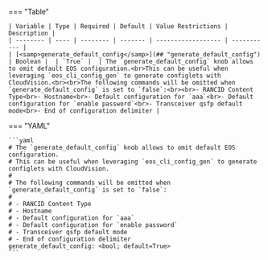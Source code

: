<!--
  ~ Copyright (c) 2023 Arista Networks, Inc.
  ~ Use of this source code is governed by the Apache License 2.0
  ~ that can be found in the LICENSE file.
  -->
=== "Table"

    | Variable | Type | Required | Default | Value Restrictions | Description |
    | -------- | ---- | -------- | ------- | ------------------ | ----------- |
    | [<samp>generate_default_config</samp>](## "generate_default_config") | Boolean |  | `True` |  | The `generate_default_config` knob allows to omit default EOS configuration.<br>This can be useful when leveraging `eos_cli_config_gen` to generate configlets with CloudVision.<br><br>The following commands will be omitted when `generate_default_config` is set to `false`:<br><br>- RANCID Content Type<br>- Hostname<br>- Default configuration for `aaa`<br>- Default configuration for `enable password`<br>- Transceiver qsfp default mode<br>- End of configuration delimiter |

=== "YAML"

    ```yaml
    # The `generate_default_config` knob allows to omit default EOS configuration.
    # This can be useful when leveraging `eos_cli_config_gen` to generate configlets with CloudVision.
    #
    # The following commands will be omitted when `generate_default_config` is set to `false`:
    #
    # - RANCID Content Type
    # - Hostname
    # - Default configuration for `aaa`
    # - Default configuration for `enable password`
    # - Transceiver qsfp default mode
    # - End of configuration delimiter
    generate_default_config: <bool; default=True>
    ```
